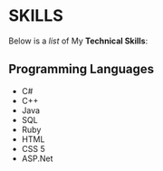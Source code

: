 # **SKILLS**

Below is a _list_ of My **Technical Skills**:
   
   ## Programming Languages
   - C#
   - C++
   - Java
   - SQL
   - Ruby
   - HTML
   - CSS 5
   - ASP.Net



   
